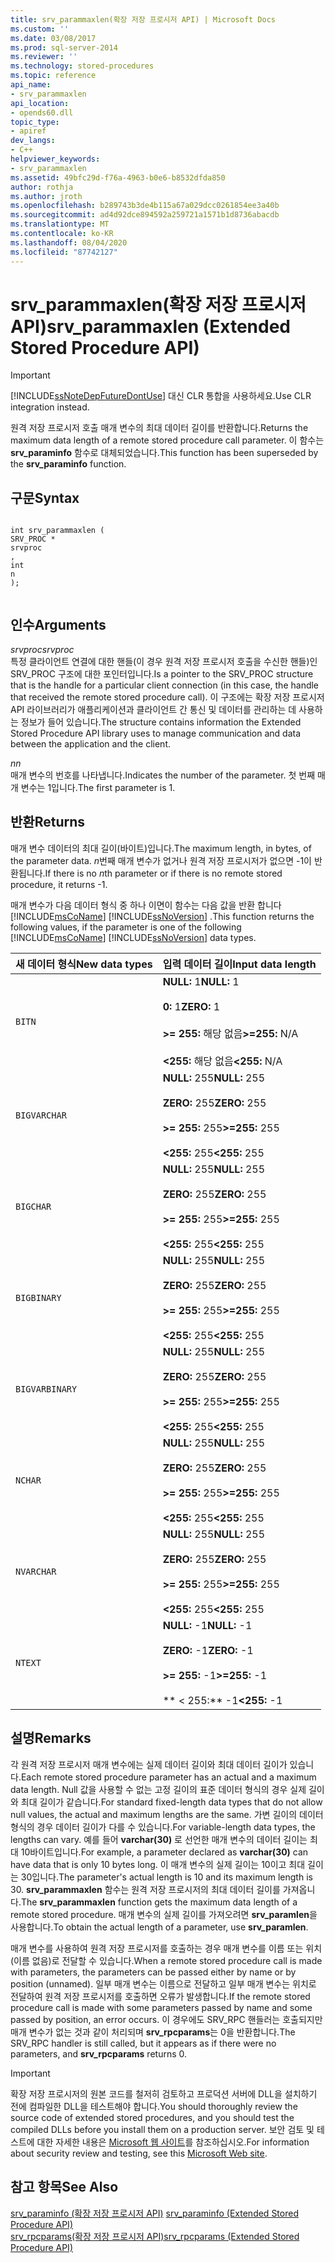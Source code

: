 ```yaml
---
title: srv_parammaxlen(확장 저장 프로시저 API) | Microsoft Docs
ms.custom: ''
ms.date: 03/08/2017
ms.prod: sql-server-2014
ms.reviewer: ''
ms.technology: stored-procedures
ms.topic: reference
api_name:
- srv_parammaxlen
api_location:
- opends60.dll
topic_type:
- apiref
dev_langs:
- C++
helpviewer_keywords:
- srv_parammaxlen
ms.assetid: 49bfc29d-f76a-4963-b0e6-b8532dfda850
author: rothja
ms.author: jroth
ms.openlocfilehash: b289743b3de4b115a67a029dcc0261854ee3a40b
ms.sourcegitcommit: ad4d92dce894592a259721a1571b1d8736abacdb
ms.translationtype: MT
ms.contentlocale: ko-KR
ms.lasthandoff: 08/04/2020
ms.locfileid: "87742127"
---
```

# <a name="srv_parammaxlen-extended-stored-procedure-api"></a><span data-ttu-id="428aa-102">srv_parammaxlen(확장 저장 프로시저 API)</span><span class="sxs-lookup"><span data-stu-id="428aa-102">srv_parammaxlen (Extended Stored Procedure API)</span></span>
    
> [!IMPORTANT]  
>  [!INCLUDE[ssNoteDepFutureDontUse](../../includes/ssnotedepfuturedontuse-md.md)] <span data-ttu-id="428aa-103">대신 CLR 통합을 사용하세요.</span><span class="sxs-lookup"><span data-stu-id="428aa-103">Use CLR integration instead.</span></span>  
  
 <span data-ttu-id="428aa-104">원격 저장 프로시저 호출 매개 변수의 최대 데이터 길이를 반환합니다.</span><span class="sxs-lookup"><span data-stu-id="428aa-104">Returns the maximum data length of a remote stored procedure call parameter.</span></span> <span data-ttu-id="428aa-105">이 함수는 **srv_paraminfo** 함수로 대체되었습니다.</span><span class="sxs-lookup"><span data-stu-id="428aa-105">This function has been superseded by the **srv_paraminfo** function.</span></span>  
  
## <a name="syntax"></a><span data-ttu-id="428aa-106">구문</span><span class="sxs-lookup"><span data-stu-id="428aa-106">Syntax</span></span>  
  
```  
  
int srv_parammaxlen (  
SRV_PROC *  
srvproc  
,  
int  
n   
);  
  
```  
  
## <a name="arguments"></a><span data-ttu-id="428aa-107">인수</span><span class="sxs-lookup"><span data-stu-id="428aa-107">Arguments</span></span>  
 <span data-ttu-id="428aa-108">*srvproc*</span><span class="sxs-lookup"><span data-stu-id="428aa-108">*srvproc*</span></span>  
 <span data-ttu-id="428aa-109">특정 클라이언트 연결에 대한 핸들(이 경우 원격 저장 프로시저 호출을 수신한 핸들)인 SRV_PROC 구조에 대한 포인터입니다.</span><span class="sxs-lookup"><span data-stu-id="428aa-109">Is a pointer to the SRV_PROC structure that is the handle for a particular client connection (in this case, the handle that received the remote stored procedure call).</span></span> <span data-ttu-id="428aa-110">이 구조에는 확장 저장 프로시저 API 라이브러리가 애플리케이션과 클라이언트 간 통신 및 데이터를 관리하는 데 사용하는 정보가 들어 있습니다.</span><span class="sxs-lookup"><span data-stu-id="428aa-110">The structure contains information the Extended Stored Procedure API library uses to manage communication and data between the application and the client.</span></span>  
  
 <span data-ttu-id="428aa-111">*n*</span><span class="sxs-lookup"><span data-stu-id="428aa-111">*n*</span></span>  
 <span data-ttu-id="428aa-112">매개 변수의 번호를 나타냅니다.</span><span class="sxs-lookup"><span data-stu-id="428aa-112">Indicates the number of the parameter.</span></span> <span data-ttu-id="428aa-113">첫 번째 매개 변수는 1입니다.</span><span class="sxs-lookup"><span data-stu-id="428aa-113">The first parameter is 1.</span></span>  
  
## <a name="returns"></a><span data-ttu-id="428aa-114">반환</span><span class="sxs-lookup"><span data-stu-id="428aa-114">Returns</span></span>  
 <span data-ttu-id="428aa-115">매개 변수 데이터의 최대 길이(바이트)입니다.</span><span class="sxs-lookup"><span data-stu-id="428aa-115">The maximum length, in bytes, of the parameter data.</span></span> <span data-ttu-id="428aa-116">*n*번째 매개 변수가 없거나 원격 저장 프로시저가 없으면 -1이 반환됩니다.</span><span class="sxs-lookup"><span data-stu-id="428aa-116">If there is no *n*th parameter or if there is no remote stored procedure, it returns -1.</span></span>  
  
 <span data-ttu-id="428aa-117">매개 변수가 다음 데이터 형식 중 하나 이면이 함수는 다음 값을 반환 합니다 [!INCLUDE[msCoName](../../includes/msconame-md.md)] [!INCLUDE[ssNoVersion](../../includes/ssnoversion-md.md)] .</span><span class="sxs-lookup"><span data-stu-id="428aa-117">This function returns the following values, if the parameter is one of the following [!INCLUDE[msCoName](../../includes/msconame-md.md)] [!INCLUDE[ssNoVersion](../../includes/ssnoversion-md.md)] data types.</span></span>  
  
|<span data-ttu-id="428aa-118">새 데이터 형식</span><span class="sxs-lookup"><span data-stu-id="428aa-118">New data types</span></span>|<span data-ttu-id="428aa-119">입력 데이터 길이</span><span class="sxs-lookup"><span data-stu-id="428aa-119">Input data length</span></span>|  
|--------------------|-----------------------|  
|`BITN`|<span data-ttu-id="428aa-120">**NULL:** 1</span><span class="sxs-lookup"><span data-stu-id="428aa-120">**NULL:** 1</span></span><br /><br /> <span data-ttu-id="428aa-121">**0:** 1</span><span class="sxs-lookup"><span data-stu-id="428aa-121">**ZERO:** 1</span></span><br /><br /> <span data-ttu-id="428aa-122">**>= 255:** 해당 없음</span><span class="sxs-lookup"><span data-stu-id="428aa-122">**>=255:** N/A</span></span><br /><br /> <span data-ttu-id="428aa-123">**<255:** 해당 없음</span><span class="sxs-lookup"><span data-stu-id="428aa-123">**<255:** N/A</span></span>|  
|`BIGVARCHAR`|<span data-ttu-id="428aa-124">**NULL:** 255</span><span class="sxs-lookup"><span data-stu-id="428aa-124">**NULL:** 255</span></span><br /><br /> <span data-ttu-id="428aa-125">**ZERO:** 255</span><span class="sxs-lookup"><span data-stu-id="428aa-125">**ZERO:** 255</span></span><br /><br /> <span data-ttu-id="428aa-126">**>= 255:** 255</span><span class="sxs-lookup"><span data-stu-id="428aa-126">**>=255:** 255</span></span><br /><br /> <span data-ttu-id="428aa-127">**<255:** 255</span><span class="sxs-lookup"><span data-stu-id="428aa-127">**<255:** 255</span></span>|  
|`BIGCHAR`|<span data-ttu-id="428aa-128">**NULL:** 255</span><span class="sxs-lookup"><span data-stu-id="428aa-128">**NULL:** 255</span></span><br /><br /> <span data-ttu-id="428aa-129">**ZERO:** 255</span><span class="sxs-lookup"><span data-stu-id="428aa-129">**ZERO:** 255</span></span><br /><br /> <span data-ttu-id="428aa-130">**>= 255:** 255</span><span class="sxs-lookup"><span data-stu-id="428aa-130">**>=255:** 255</span></span><br /><br /> <span data-ttu-id="428aa-131">**<255:** 255</span><span class="sxs-lookup"><span data-stu-id="428aa-131">**<255:** 255</span></span>|  
|`BIGBINARY`|<span data-ttu-id="428aa-132">**NULL:** 255</span><span class="sxs-lookup"><span data-stu-id="428aa-132">**NULL:** 255</span></span><br /><br /> <span data-ttu-id="428aa-133">**ZERO:** 255</span><span class="sxs-lookup"><span data-stu-id="428aa-133">**ZERO:** 255</span></span><br /><br /> <span data-ttu-id="428aa-134">**>= 255:** 255</span><span class="sxs-lookup"><span data-stu-id="428aa-134">**>=255:** 255</span></span><br /><br /> <span data-ttu-id="428aa-135">**<255:** 255</span><span class="sxs-lookup"><span data-stu-id="428aa-135">**<255:** 255</span></span>|  
|`BIGVARBINARY`|<span data-ttu-id="428aa-136">**NULL:** 255</span><span class="sxs-lookup"><span data-stu-id="428aa-136">**NULL:** 255</span></span><br /><br /> <span data-ttu-id="428aa-137">**ZERO:** 255</span><span class="sxs-lookup"><span data-stu-id="428aa-137">**ZERO:** 255</span></span><br /><br /> <span data-ttu-id="428aa-138">**>= 255:** 255</span><span class="sxs-lookup"><span data-stu-id="428aa-138">**>=255:** 255</span></span><br /><br /> <span data-ttu-id="428aa-139">**<255:** 255</span><span class="sxs-lookup"><span data-stu-id="428aa-139">**<255:** 255</span></span>|  
|`NCHAR`|<span data-ttu-id="428aa-140">**NULL:** 255</span><span class="sxs-lookup"><span data-stu-id="428aa-140">**NULL:** 255</span></span><br /><br /> <span data-ttu-id="428aa-141">**ZERO:** 255</span><span class="sxs-lookup"><span data-stu-id="428aa-141">**ZERO:** 255</span></span><br /><br /> <span data-ttu-id="428aa-142">**>= 255:** 255</span><span class="sxs-lookup"><span data-stu-id="428aa-142">**>=255:** 255</span></span><br /><br /> <span data-ttu-id="428aa-143">**<255:** 255</span><span class="sxs-lookup"><span data-stu-id="428aa-143">**<255:** 255</span></span>|  
|`NVARCHAR`|<span data-ttu-id="428aa-144">**NULL:** 255</span><span class="sxs-lookup"><span data-stu-id="428aa-144">**NULL:** 255</span></span><br /><br /> <span data-ttu-id="428aa-145">**ZERO:** 255</span><span class="sxs-lookup"><span data-stu-id="428aa-145">**ZERO:** 255</span></span><br /><br /> <span data-ttu-id="428aa-146">**>= 255:** 255</span><span class="sxs-lookup"><span data-stu-id="428aa-146">**>=255:** 255</span></span><br /><br /> <span data-ttu-id="428aa-147">**<255:** 255</span><span class="sxs-lookup"><span data-stu-id="428aa-147">**<255:** 255</span></span>|  
|`NTEXT`|<span data-ttu-id="428aa-148">**NULL:** -1</span><span class="sxs-lookup"><span data-stu-id="428aa-148">**NULL:** -1</span></span><br /><br /> <span data-ttu-id="428aa-149">**ZERO:** -1</span><span class="sxs-lookup"><span data-stu-id="428aa-149">**ZERO:** -1</span></span><br /><br /> <span data-ttu-id="428aa-150">**>= 255:** -1</span><span class="sxs-lookup"><span data-stu-id="428aa-150">**>=255:** -1</span></span><br /><br /> <span data-ttu-id="428aa-151">\*\* \< 255:\*\* -1</span><span class="sxs-lookup"><span data-stu-id="428aa-151">**\<255:** -1</span></span>|  
  
## <a name="remarks"></a><span data-ttu-id="428aa-152">설명</span><span class="sxs-lookup"><span data-stu-id="428aa-152">Remarks</span></span>  
 <span data-ttu-id="428aa-153">각 원격 저장 프로시저 매개 변수에는 실제 데이터 길이와 최대 데이터 길이가 있습니다.</span><span class="sxs-lookup"><span data-stu-id="428aa-153">Each remote stored procedure parameter has an actual and a maximum data length.</span></span> <span data-ttu-id="428aa-154">Null 값을 사용할 수 없는 고정 길이의 표준 데이터 형식의 경우 실제 길이와 최대 길이가 같습니다.</span><span class="sxs-lookup"><span data-stu-id="428aa-154">For standard fixed-length data types that do not allow null values, the actual and maximum lengths are the same.</span></span> <span data-ttu-id="428aa-155">가변 길이의 데이터 형식의 경우 데이터 길이가 다를 수 있습니다.</span><span class="sxs-lookup"><span data-stu-id="428aa-155">For variable-length data types, the lengths can vary.</span></span> <span data-ttu-id="428aa-156">예를 들어 **varchar(30)** 로 선언한 매개 변수의 데이터 길이는 최대 10바이트입니다.</span><span class="sxs-lookup"><span data-stu-id="428aa-156">For example, a parameter declared as **varchar(30)** can have data that is only 10 bytes long.</span></span> <span data-ttu-id="428aa-157">이 매개 변수의 실제 길이는 10이고 최대 길이는 30입니다.</span><span class="sxs-lookup"><span data-stu-id="428aa-157">The parameter's actual length is 10 and its maximum length is 30.</span></span> <span data-ttu-id="428aa-158">**srv_parammaxlen** 함수는 원격 저장 프로시저의 최대 데이터 길이를 가져옵니다.</span><span class="sxs-lookup"><span data-stu-id="428aa-158">The **srv_parammaxlen** function gets the maximum data length of a remote stored procedure.</span></span> <span data-ttu-id="428aa-159">매개 변수의 실제 길이를 가져오려면 **srv_paramlen**을 사용합니다.</span><span class="sxs-lookup"><span data-stu-id="428aa-159">To obtain the actual length of a parameter, use **srv_paramlen**.</span></span>  
  
 <span data-ttu-id="428aa-160">매개 변수를 사용하여 원격 저장 프로시저를 호출하는 경우 매개 변수를 이름 또는 위치(이름 없음)로 전달할 수 있습니다.</span><span class="sxs-lookup"><span data-stu-id="428aa-160">When a remote stored procedure call is made with parameters, the parameters can be passed either by name or by position (unnamed).</span></span> <span data-ttu-id="428aa-161">일부 매개 변수는 이름으로 전달하고 일부 매개 변수는 위치로 전달하여 원격 저장 프로시저를 호출하면 오류가 발생합니다.</span><span class="sxs-lookup"><span data-stu-id="428aa-161">If the remote stored procedure call is made with some parameters passed by name and some passed by position, an error occurs.</span></span> <span data-ttu-id="428aa-162">이 경우에도 SRV_RPC 핸들러는 호출되지만 매개 변수가 없는 것과 같이 처리되며 **srv_rpcparams**는 0을 반환합니다.</span><span class="sxs-lookup"><span data-stu-id="428aa-162">The SRV_RPC handler is still called, but it appears as if there were no parameters, and **srv_rpcparams** returns 0.</span></span>  
  
> [!IMPORTANT]  
>  <span data-ttu-id="428aa-163">확장 저장 프로시저의 원본 코드를 철저히 검토하고 프로덕션 서버에 DLL을 설치하기 전에 컴파일한 DLL을 테스트해야 합니다.</span><span class="sxs-lookup"><span data-stu-id="428aa-163">You should thoroughly review the source code of extended stored procedures, and you should test the compiled DLLs before you install them on a production server.</span></span> <span data-ttu-id="428aa-164">보안 검토 및 테스트에 대한 자세한 내용은 [Microsoft 웹 사이트](https://go.microsoft.com/fwlink/?LinkID=54761&amp;clcid=0x409https://msdn.microsoft.com/security/)를 참조하십시오.</span><span class="sxs-lookup"><span data-stu-id="428aa-164">For information about security review and testing, see this [Microsoft Web site](https://go.microsoft.com/fwlink/?LinkID=54761&amp;clcid=0x409https://msdn.microsoft.com/security/).</span></span>  
  
## <a name="see-also"></a><span data-ttu-id="428aa-165">참고 항목</span><span class="sxs-lookup"><span data-stu-id="428aa-165">See Also</span></span>  
 <span data-ttu-id="428aa-166">[srv_paraminfo &#40;확장 저장 프로시저 API&#41;](srv-paraminfo-extended-stored-procedure-api.md) </span><span class="sxs-lookup"><span data-stu-id="428aa-166">[srv_paraminfo &#40;Extended Stored Procedure API&#41;](srv-paraminfo-extended-stored-procedure-api.md) </span></span>  
 [<span data-ttu-id="428aa-167">srv_rpcparams(확장 저장 프로시저 API)</span><span class="sxs-lookup"><span data-stu-id="428aa-167">srv_rpcparams &#40;Extended Stored Procedure API&#41;</span></span>](srv-rpcparams-extended-stored-procedure-api.md)  
  
  
